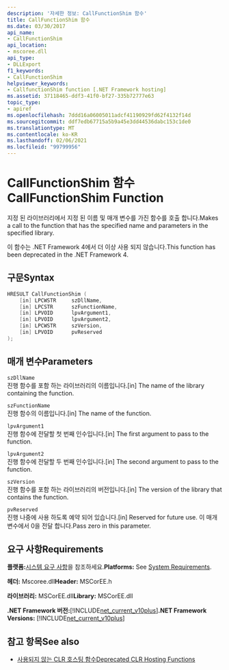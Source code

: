```yaml
---
description: '자세한 정보: CallFunctionShim 함수'
title: CallFunctionShim 함수
ms.date: 03/30/2017
api_name:
- CallFunctionShim
api_location:
- mscoree.dll
api_type:
- DLLExport
f1_keywords:
- CallFunctionShim
helpviewer_keywords:
- CallfunctionShim function [.NET Framework hosting]
ms.assetid: 37118465-ddf3-41f0-bf27-335b72777e63
topic_type:
- apiref
ms.openlocfilehash: 7ddd16a06005011adcf41190929fd62f4132f14d
ms.sourcegitcommit: ddf7edb67715a5b9a45e3dd44536dabc153c1de0
ms.translationtype: MT
ms.contentlocale: ko-KR
ms.lasthandoff: 02/06/2021
ms.locfileid: "99799956"
---
```

# <a name="callfunctionshim-function"></a><span data-ttu-id="f5e84-103">CallFunctionShim 함수</span><span class="sxs-lookup"><span data-stu-id="f5e84-103">CallFunctionShim Function</span></span>

<span data-ttu-id="f5e84-104">지정 된 라이브러리에서 지정 된 이름 및 매개 변수를 가진 함수를 호출 합니다.</span><span class="sxs-lookup"><span data-stu-id="f5e84-104">Makes a call to the function that has the specified name and parameters in the specified library.</span></span>  
  
 <span data-ttu-id="f5e84-105">이 함수는 .NET Framework 4에서 더 이상 사용 되지 않습니다.</span><span class="sxs-lookup"><span data-stu-id="f5e84-105">This function has been deprecated in the .NET Framework 4.</span></span>  
  
## <a name="syntax"></a><span data-ttu-id="f5e84-106">구문</span><span class="sxs-lookup"><span data-stu-id="f5e84-106">Syntax</span></span>  
  
```cpp  
HRESULT CallFunctionShim (  
    [in] LPCWSTR     szDllName,  
    [in] LPCSTR      szFunctionName,  
    [in] LPVOID      lpvArgument1,  
    [in] LPVOID      lpvArgument2,  
    [in] LPCWSTR     szVersion,  
    [in] LPVOID      pvReserved  
);  
```  
  
## <a name="parameters"></a><span data-ttu-id="f5e84-107">매개 변수</span><span class="sxs-lookup"><span data-stu-id="f5e84-107">Parameters</span></span>  

 `szDllName`  
 <span data-ttu-id="f5e84-108">진행 함수를 포함 하는 라이브러리의 이름입니다.</span><span class="sxs-lookup"><span data-stu-id="f5e84-108">[in] The name of the library containing the function.</span></span>  
  
 `szFunctionName`  
 <span data-ttu-id="f5e84-109">진행 함수의 이름입니다.</span><span class="sxs-lookup"><span data-stu-id="f5e84-109">[in] The name of the function.</span></span>  
  
 `lpvArgument1`  
 <span data-ttu-id="f5e84-110">진행 함수에 전달할 첫 번째 인수입니다.</span><span class="sxs-lookup"><span data-stu-id="f5e84-110">[in] The first argument to pass to the function.</span></span>  
  
 `lpvArgument2`  
 <span data-ttu-id="f5e84-111">진행 함수에 전달할 두 번째 인수입니다.</span><span class="sxs-lookup"><span data-stu-id="f5e84-111">[in] The second argument to pass to the function.</span></span>  
  
 `szVersion`  
 <span data-ttu-id="f5e84-112">진행 함수를 포함 하는 라이브러리의 버전입니다.</span><span class="sxs-lookup"><span data-stu-id="f5e84-112">[in] The version of the library that contains the function.</span></span>  
  
 `pvReserved`  
 <span data-ttu-id="f5e84-113">진행 나중에 사용 하도록 예약 되어 있습니다.</span><span class="sxs-lookup"><span data-stu-id="f5e84-113">[in] Reserved for future use.</span></span> <span data-ttu-id="f5e84-114">이 매개 변수에서 0을 전달 합니다.</span><span class="sxs-lookup"><span data-stu-id="f5e84-114">Pass zero in this parameter.</span></span>  
  
## <a name="requirements"></a><span data-ttu-id="f5e84-115">요구 사항</span><span class="sxs-lookup"><span data-stu-id="f5e84-115">Requirements</span></span>  

 <span data-ttu-id="f5e84-116">**플랫폼:**[시스템 요구 사항](../../get-started/system-requirements.md)을 참조하세요.</span><span class="sxs-lookup"><span data-stu-id="f5e84-116">**Platforms:** See [System Requirements](../../get-started/system-requirements.md).</span></span>  
  
 <span data-ttu-id="f5e84-117">**헤더:** Mscoree.dll</span><span class="sxs-lookup"><span data-stu-id="f5e84-117">**Header:** MSCorEE.h</span></span>  
  
 <span data-ttu-id="f5e84-118">**라이브러리:** MSCorEE.dll</span><span class="sxs-lookup"><span data-stu-id="f5e84-118">**Library:** MSCorEE.dll</span></span>  
  
 <span data-ttu-id="f5e84-119">**.NET Framework 버전:**[!INCLUDE[net_current_v10plus](../../../../includes/net-current-v10plus-md.md)]</span><span class="sxs-lookup"><span data-stu-id="f5e84-119">**.NET Framework Versions:** [!INCLUDE[net_current_v10plus](../../../../includes/net-current-v10plus-md.md)]</span></span>  
  
## <a name="see-also"></a><span data-ttu-id="f5e84-120">참고 항목</span><span class="sxs-lookup"><span data-stu-id="f5e84-120">See also</span></span>

- [<span data-ttu-id="f5e84-121">사용되지 않는 CLR 호스팅 함수</span><span class="sxs-lookup"><span data-stu-id="f5e84-121">Deprecated CLR Hosting Functions</span></span>](deprecated-clr-hosting-functions.md)
